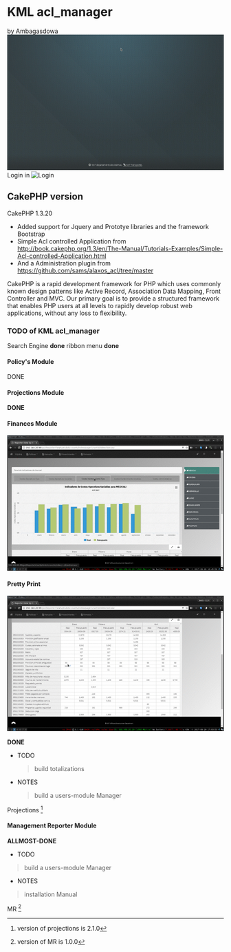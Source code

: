 # KML acl_manager

by Ambagasdowa
![Intro Menu](./manual/intro.gif)
Login in
![Login](.manual/begin_kml.gif)

## CakePHP version

CakePHP 1.3.20

- Added support for Jquery and Prototye libraries and the framework Bootstrap
- Simple Acl controlled Application from <http://book.cakephp.org/1.3/en/The-Manual/Tutorials-Examples/Simple-Acl-controlled-Application.html>
- And a Administration plugin from
  <https://github.com/sams/alaxos_acl/tree/master>

CakePHP is a rapid development framework for PHP which uses commonly known
design patterns like Active Record, Association Data Mapping,
Front Controller and MVC. Our primary goal is to provide a structured framework
that enables PHP users at all levels to rapidly develop robust web applications,
without any loss to flexibility.

### TODO of KML acl_manager

Search Engine **done**
ribbon menu **done**

#### Policy's Module

DONE

#### Projections Module

**DONE**

#### Finances Module

![Alt Text](./manual/firts.gif)

#### Pretty Print

![Alt Text](./manual/end.gif)

**DONE**

- TODO

  > build totalizations

- NOTES

  > build a users-module Manager

Projections [^1]
[^1]: version of projections is 2.1.0

#### Management Reporter Module

**ALLMOST-DONE**

- TODO

> build a users-module Manager

- NOTES

> installation Manual

MR [^2]
[^2]: version of MR is 1.0.0
